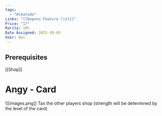 ```yaml
---
tags:
  - "#ikatodo"
Links: "[[Depono Feature list]]"
Price: "17"
Rarity: 10%
Date Assigned: 2025-10-03
User: Owi
---
```

## Prerequisites 
[[Shop]]
# Angy - Card
![[images.png]]
Tax the other players shop (strength will be determined by the level of the card)

